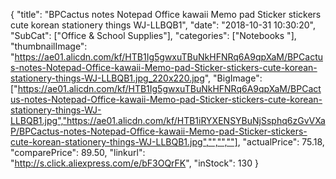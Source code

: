 {
	"title": "BPCactus notes Notepad Office kawaii Memo pad Sticker stickers cute korean stationery things WJ-LLBQB1",
	"date": "2018-10-31 10:30:20",
	"SubCat": ["Office & School Supplies"],
	"categories": ["Notebooks "],
	"thumbnailImage": "https://ae01.alicdn.com/kf/HTB1Ig5gwxuTBuNkHFNRq6A9qpXaM/BPCactus-notes-Notepad-Office-kawaii-Memo-pad-Sticker-stickers-cute-korean-stationery-things-WJ-LLBQB1.jpg_220x220.jpg",
	"BigImage": ["https://ae01.alicdn.com/kf/HTB1Ig5gwxuTBuNkHFNRq6A9qpXaM/BPCactus-notes-Notepad-Office-kawaii-Memo-pad-Sticker-stickers-cute-korean-stationery-things-WJ-LLBQB1.jpg","https://ae01.alicdn.com/kf/HTB1iRYXENSYBuNjSsphq6zGvVXaP/BPCactus-notes-Notepad-Office-kawaii-Memo-pad-Sticker-stickers-cute-korean-stationery-things-WJ-LLBQB1.jpg","","",""],
	"actualPrice": 75.18,
	"comparePrice": 89.50,
	"linkurl": "http://s.click.aliexpress.com/e/bF3OQrFK",
	"inStock": 130
}
